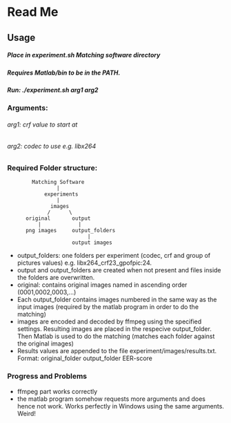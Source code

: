 # Read Me

## Usage
##### Place in experiment.sh Matching software directory
##### Requires Matlab/bin to be in the PATH.
##### Run: ./experiment.sh arg1 arg2

### Arguments:
###### arg1: crf value to start at
###### arg2: codec to use e.g. libx264

### Required Folder structure:

			Matching Software
					|
				experiments
					|
				  images
				 /      \
		  original       output
			  | 	       |
		  png images	 output_folders
							  |
						 output images

* output_folders: one folders per experiment (codec, crf and group of pictures values) e.g. libx264_crf23_gpofpic:24.
* output and output_folders are created when not present and files inside the folders are overwritten.
*  original: contains original images named in ascending order (0001,0002,0003,...)
* Each output_folder contains images numbered in the same way as the input images (required by the matlab program in order to do the matching)
* images are encoded and decoded by ffmpeg using the specified settings. Resulting images
are placed in the respecive output_folder.
Then Matlab is used to do the matching (matches each folder against the original images)
* Results values are appended to the file experiment/images/results.txt.
Format: original_folder output_folder EER-score

### Progress and Problems
* ffmpeg part works correctly
* the matlab program somehow requests more arguments and does hence not work. Works perfectly
	in Windows using the same arguments. Weird!
